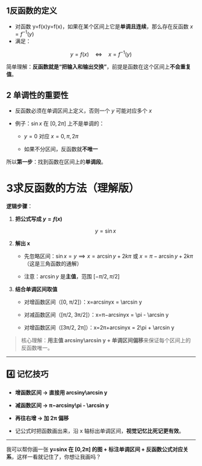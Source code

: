 

## 1️反函数的定义

- 对函数 y=f(x)y=f(x)，如果在某个区间上它是**单调且连续**，那么存在反函数 $x=f^{-1}(y)$
- 满足：

$$y = f(x) \quad \iff \quad x = f^{-1}(y)$$

简单理解：**反函数就是“把输入和输出交换”**，前提是函数在这个区间上**不会重复值**。

## 2️ 单调性的重要性

- 反函数必须在单调区间上定义，否则一个 $y$ 可能对应多个 $x$
    
- 例子：$\sin x$ 在 $[0, 2\pi]$ 上不是单调的：
    
    - $y=0$ 对应 $x=0, \pi, 2\pi$
        
    - 如果不分区间，反函数就**不唯一**
        

所以**第一步**：找到函数在区间上的**单调段**。

# 3️求反函数的方法（理解版）

**逻辑步骤**：

1. **把公式写成 $y=f(x)$**
    
    $$y = \sin x$$
1. **解出 x**
    
    - 先忽略区间：$\sin x = y \implies x = \arcsin y + 2k\pi$ 或 $x = \pi - \arcsin y + 2k\pi$（这是三角函数的通解）
        
    - 注意：$\arcsin y$ 是**主值**，范围 $[- \pi/2, \pi/2]$
        
2. **结合单调区间取值**
    
    - 对增函数区间（[0, π/2]）：x=arcsin⁡yx = \arcsin y
        
    - 对减函数区间（[π/2, 3π/2]）：x=π−arcsin⁡yx = \pi - \arcsin y
        
    - 对增函数区间（[3π/2, 2π]）：x=2π+arcsin⁡yx = 2\pi + \arcsin y
        

> 核心理解：**用主值 arcsin⁡y\arcsin y + 单调区间偏移**来保证每个区间上的反函数唯一。

---

## 4️⃣ 记忆技巧

- **增函数区间 → 直接用 arcsin⁡y\arcsin y**
    
- **减函数区间 → π−arcsin⁡y\pi - \arcsin y**
    
- **再往右增 → 加 2π 偏移**
    
- 记公式时把函数画出来，沿 x 轴标出单调区间，**视觉记忆比死记更有效**。
    

---

我可以帮你画一张 **y=sinx 在 [0,2π] 的图 + 标注单调区间 + 反函数公式对应关系**，这样一看就记住了，你想让我画吗？